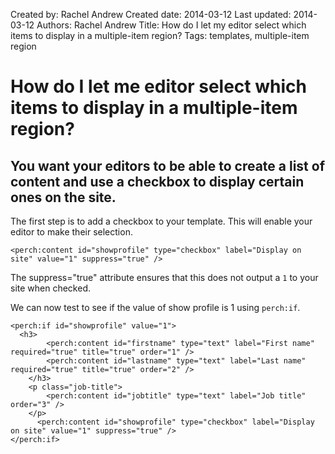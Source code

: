 Created by: Rachel Andrew
Created date: 2014-03-12
Last updated: 2014-03-12
Authors: Rachel Andrew
Title: How do I let my editor select which items to display in a multiple-item region?
Tags: templates, multiple-item region

# How do I let me editor select which items to display in a multiple-item region?

## You want your editors to be able to create a list of content and use a checkbox to display certain ones on the site.

The first step is to add a checkbox to your template. This will enable your editor to make their selection. 

    <perch:content id="showprofile" type="checkbox" label="Display on site" value="1" suppress="true" />

The suppress="true" attribute ensures that this does not output a `1` to your site when checked.

We can now test to see if the value of show profile is 1 using `perch:if`.

    <perch:if id="showprofile" value="1">
      <h3>
		    <perch:content id="firstname" type="text" label="First name" required="true" title="true" order="1" />
		    <perch:content id="lastname" type="text" label="Last name" required="true" title="true" order="2" />
	    </h3>
	    <p class="job-title">
		    <perch:content id="jobtitle" type="text" label="Job title" order="3" />
	    </p>
		  <perch:content id="showprofile" type="checkbox" label="Display on site" value="1" suppress="true" />
    </perch:if>